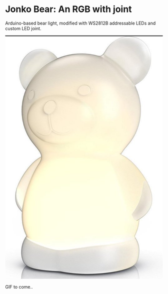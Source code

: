 # Jonko Bear: An RGB with joint
Arduino-based bear light, modified with WS2812B addressable LEDs and custom LED joint.

![bear jummy](http://github.com/knokkelpronk/jonko-bear/blob/main/bear.png)

GIF to come..
